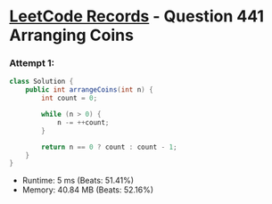 # [LeetCode Records](../README.md) - Question 441 Arranging Coins

### Attempt 1: 
```java
class Solution {
    public int arrangeCoins(int n) {
        int count = 0;

        while (n > 0) {
            n -= ++count;
        }

        return n == 0 ? count : count - 1;
    }
}
```
- Runtime: 5 ms (Beats: 51.41%)
- Memory: 40.84 MB (Beats: 52.16%)

<br>
